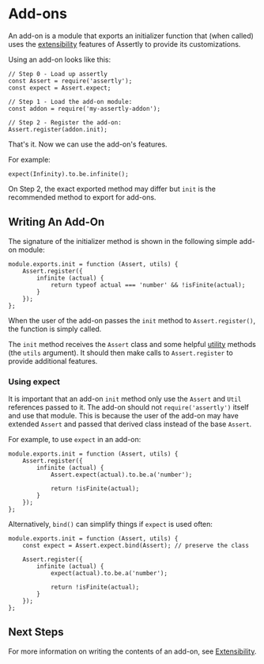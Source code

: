 # Add-ons

An add-on is a module that exports an initializer function that (when called) uses
the [extensibility](./Extensibility.md) features of Assertly to provide its
customizations.

Using an add-on looks like this:

    // Step 0 - Load up assertly
    const Assert = require('assertly');
    const expect = Assert.expect;

    // Step 1 - Load the add-on module:
    const addon = require('my-assertly-addon');

    // Step 2 - Register the add-on:
    Assert.register(addon.init);

That's it. Now we can use the add-on's features.

For example:

    expect(Infinity).to.be.infinite();

On Step 2, the exact exported method may differ but `init` is the recommended
method to export for add-ons.

## Writing An Add-On

The signature of the initializer method is shown in the following simple add-on
module:

    module.exports.init = function (Assert, utils) {
        Assert.register({
            infinite (actual) {
                return typeof actual === 'number' && !isFinite(actual);
            }
        });
    };

When the user of the add-on passes the `init` method to `Assert.register()`, the
function is simply called.

The `init` method receives the `Assert` class and some helpful [utility](./Utils.md)
methods (the `utils` argument). It should then make calls to `Assert.register` to
provide additional features.

### Using expect

It is important that an add-on `init` method only use the `Assert` and `Util`
references passed to it. The add-on should not `require('assertly')` itself and use
that module. This is because the user of the add-on may have extended `Assert` and
passed that derived class instead of the base `Assert`.

For example, to use `expect` in an add-on:

    module.exports.init = function (Assert, utils) {
        Assert.register({
            infinite (actual) {
                Assert.expect(actual).to.be.a('number');

                return !isFinite(actual);
            }
        });
    };

Alternatively, `bind()` can simplify things if `expect` is used often:

    module.exports.init = function (Assert, utils) {
        const expect = Assert.expect.bind(Assert); // preserve the class

        Assert.register({
            infinite (actual) {
                expect(actual).to.be.a('number');

                return !isFinite(actual);
            }
        });
    };

## Next Steps

For more information on writing the contents of an add-on, see
[Extensibility](./Extensibility.md).
